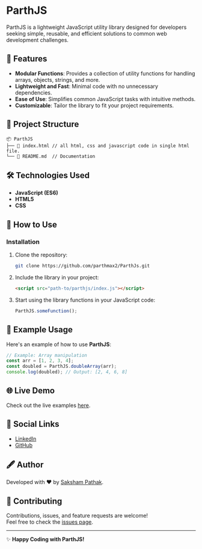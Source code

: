 

# ParthJS  

ParthJS is a lightweight JavaScript utility library designed for developers seeking simple, reusable, and efficient solutions to common web development challenges.  

## 🚀 Features  

- **Modular Functions**: Provides a collection of utility functions for handling arrays, objects, strings, and more.  
- **Lightweight and Fast**: Minimal code with no unnecessary dependencies.  
- **Ease of Use**: Simplifies common JavaScript tasks with intuitive methods.  
- **Customizable**: Tailor the library to fit your project requirements.  

## 📂 Project Structure  

```
📦 ParthJS
├── 📄 index.html // all html, css and javascript code in single html file.
└── 📄 README.md  // Documentation
```  

## 🛠️ Technologies Used  

- **JavaScript (ES6)**  
- **HTML5**  
- **CSS**   

## 📜 How to Use  

### Installation  

1. Clone the repository:  
   ```bash  
   git clone https://github.com/parthmax2/ParthJs.git  
   ```  

2. Include the library in your project:  
   ```html  
   <script src="path-to/parthjs/index.js"></script>  
   ```  

3. Start using the library functions in your JavaScript code:  
   ```javascript  
   ParthJS.someFunction();  
   ```  

## 🔬 Example Usage  

Here's an example of how to use **ParthJS**:  

```javascript  
// Example: Array manipulation
const arr = [1, 2, 3, 4];
const doubled = ParthJS.doubleArray(arr);
console.log(doubled); // Output: [2, 4, 6, 8]
```  

## 🌐 Live Demo  

Check out the live examples [here](https://parthmax2.github.io/ParthJs/).  

## 🔗 Social Links  

- [LinkedIn](https://www.linkedin.com/in/sakshampathak)  
- [GitHub](https://github.com/parthmax2)  

## 🖋️ Author  

Developed with ❤️ by [Saksham Pathak](https://www.linkedin.com/in/saksham-pathak).  

## 🤝 Contributing  

Contributions, issues, and feature requests are welcome!  
Feel free to check the [issues page](https://github.com/parthmax2/ParthJs/issues).  

---

✨ **Happy Coding with ParthJS!**  
```
